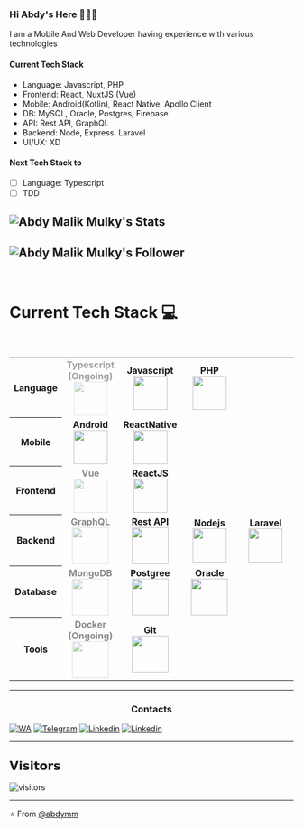 ### Hi Abdy's Here 🧑🏼‍💻

I am a Mobile And Web Developer having experience with various technologies

#### Current Tech Stack

- Language: Javascript, PHP
- Frontend: React, NuxtJS (Vue)
- Mobile: Android(Kotlin), React Native, Apollo Client
- DB: MySQL, Oracle, Postgres, Firebase
- API: Rest API, GraphQL
- Backend: Node, Express, Laravel
- UI/UX: XD

#### Next Tech Stack to

- [ ] Language: Typescript
- [ ] TDD

## ![Abdy Malik Mulky's Stats](https://github-readme-stats.vercel.app/api?username=abdymm&show_icons=true&title_color=fff&icon_color=79ff97&text_color=9f9f9f&bg_color=151515)

## ![Abdy Malik Mulky's Follower](https://img.shields.io/github/followers/abdymm?style=social)

<br>

# Current Tech Stack 💻

<br>
<table>
<tbody>
<tr>
    <th>
        Language
    </th>
    <td align="center" width="20%" style="opacity:0.4">
        <span><b><center>Typescript (Ongoing)</center></b></span> 
        <img height=60px src="https://img.icons8.com/color/344/typescript.png"> 
    </td>
    <td align="center" width="20%">
        <span><b><center>Javascript</center></b></span> 
        <img height=60px src="https://img.icons8.com/color/2x/javascript.png"> 
    </td>
    <td align="center" width="20%">
        <span><b><center>PHP</center></b></span> 
        <img height=60px src="https://img.icons8.com/officel/344/php-logo.png"> 
    </td>
</tr>
<tr>
    <th>
        Mobile
    </th>
    <td align="center" width="20%">
        <span><b><center>Android</center></b></span> 
        <img height=60px src="https://img.icons8.com/fluent/344/android-os.png"> 
    </td>
    <td align="center" width="20%">
        <span><b><center>ReactNative</center></b></span> 
        <img height=60px src="https://img.icons8.com/ultraviolet/2x/react.png"> 
    </td>
</tr>
<tr>
    <th>
        Frontend
    </th>
    <td align="center" width="20%"  style="opacity:0.5">
        <span><b><center>Vue</center></b></span> 
        <img height=60px src="https://img.icons8.com/color/344/vue-js.png"> 
    </td>
    <td align="center" width="20%">
        <span><b><center>ReactJS</center></b></span> 
        <img height=60px src="https://img.icons8.com/ultraviolet/2x/react.png"> 
    </td>
    
</tr>
<th>
 Backend
</th>


<td align="center" width="20%" style="opacity:0.5">
<span><b><center>GraphQL</center></b></span> 
<img height=65px src="https://img.icons8.com/color/344/graphql.png"> 
</td>
<td align="center" width="20%">
<span><b><center>Rest API</center></b></span> 
<img height=65px src="https://img.icons8.com/officel/344/api-settings.png"> 
</td>
<td align="center" width="20%">
<span><b><center>Nodejs</center></b></span> 
<img height=60px src="https://img.icons8.com/color/2x/nodejs.png"> 
</td>
<td align="center" width="20%">
<span><b><center>Laravel</center></b></span> 
<img height=60px src="https://img.icons8.com/fluent/344/laravel.png"> 
</td>

</tr>

<tr>
<th>
 Database
</th>
<td align="center" width="20%" style="opacity:0.5">
<span><b><center>MongoDB</center></b></span> 
<img height=65px src="https://img.icons8.com/color/344/mongodb.png"> 
</td>
<td align="center" width="20%">
<span><b><center>Postgree</center></b></span> 
<img height=65px src="https://img.icons8.com/color/344/postgreesql.png"> 
</td>
<td align="center" width="20%">
<span><b><center>Oracle</center></b></span> 
<img height=65px src="https://img.icons8.com/color/344/oracle-logo.png"> 
</td>
</tr>
<th>
 Tools
</th>
<td align="center" width="20%"  style="opacity:0.5">
<span><b><center>Docker (Ongoing)</center></b></span> 
<img height=65px src="https://img.icons8.com/dusk/344/docker.png"> 
</td>
<td align="center" width="20%">
<span><b><center>Git</center></b></span> 
<img height=65px src="https://img.icons8.com/ios-glyphs/2x/github-2.png"> 
</td>
</tr>

</tbody>
</table>

---

<h3 align="center"> Contacts </h3>

[![WA](https://svgur.com/i/V3X.svg)](https://wa.me/628112284854)
[![Telegram](https://svgur.com/i/V33.svg)](https://t.me/abdymm)
[![Linkedin](https://svgur.com/i/V3R.svg)](https://linkedin.com/in/abdymm/)
[![Linkedin](https://img.shields.io/badge/WEB-abdymalikmulky.com-important)](https://abdymalikmulky.com)

---

## 𝗩𝗶𝘀𝗶𝘁𝗼𝗿𝘀

![visitors](https://visitor-badge.laobi.icu/badge?page_id=abdymm)

---

⭐️ From [@abdymm](https://github.com/abdymm)
